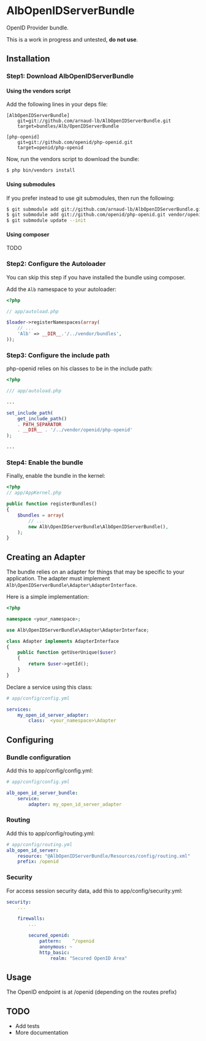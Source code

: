 # AlbOpenIDServerBundle

OpenID Provider bundle.

This is a work in progress and untested, **do not use**.

## Installation

### Step1: Download AlbOpenIDServerBundle

#### Using the vendors script

Add the following lines in your deps file:

```
[AlbOpenIDServerBundle]
    git=git://github.com/arnaud-lb/AlbOpenIDServerBundle.git
    target=bundles/Alb/OpenIDServerBundle
    
[php-openid]
    git=git://github.com/openid/php-openid.git
    target=openid/php-openid
```

Now, run the vendors script to download the bundle:

``` sh
$ php bin/vendors install
```

#### Using submodules

If you prefer instead to use git submodules, then run the following:

``` sh
$ git submodule add git://github.com/arnaud-lb/AlbOpenIDServerBundle.git vendor/bundles/Alb/AlbOpenIDServerBundle
$ git submodule add git://github.com/openid/php-openid.git vendor/openid/php-openid
$ git submodule update --init
```

#### Using composer

TODO

### Step2: Configure the Autoloader

You can skip this step if you have installed the bundle using composer.

Add the ``Alb`` namespace to your autoloader:

``` php
<?php

// app/autoload.php

$loader->registerNamespaces(array(
    // ...
    'Alb' => __DIR__.'/../vendor/bundles',
));
```

### Step3: Configure the include path

php-openid relies on his classes to be in the include path:

``` php
<?php

/// app/autoload.php

...

set_include_path(
    get_include_path()
    . PATH_SEPARATOR 
    . __DIR__ . '/../vendor/openid/php-openid'
);

...
```

### Step4: Enable the bundle

Finally, enable the bundle in the kernel:

``` php
<?php
// app/AppKernel.php

public function registerBundles()
{
    $bundles = array(
        // ...
        new Alb\OpenIDServerBundle\AlbOpenIDServerBundle(),
    );
}
```

## Creating an Adapter

The bundle relies on an adapter for things that may be specific to your application. The adapter must implement `Alb\OpenIDServerBundle\Adapter\AdapterInterface`.

Here is a simple implementation:

``` php
<?php

namespace <your_namespace>;

use Alb\OpenIDServerBundle\Adapter\AdapterInterface;

class Adapter implements AdapterInterface
{
    public function getUserUnique($user)
    {
        return $user->getId();
    }
}
```

Declare a service using this class:

``` yaml
# app/config/config.yml

services:
    my_open_id_server_adapter:
        class:  <your_namespace>\Adapter
```

## Configuring

### Bundle configuration

Add this to app/config/config.yml:

``` yaml
# app/config/config.yml

alb_open_id_server_bundle:
    service:
        adapter: my_open_id_server_adapter
```

### Routing

Add this to app/config/routing.yml:

``` yaml
# app/config/routing.yml
alb_open_id_server:
    resource: "@AlbOpenIDServerBundle/Resources/config/routing.xml"
    prefix: /openid
```

### Security

For access session security data, add this to app/config/security.yml:

``` yaml
security:
    ...

    firewalls:
        ...

        secured_openid:
            pattern:    ^/openid
            anonymous: ~
            http_basic:
                realm: "Secured OpenID Area"
```

## Usage

The OpenID endpoint is at /openid (depending on the routes prefix)

## TODO

- Add tests
- More documentation

